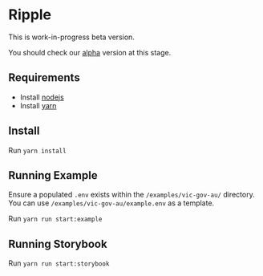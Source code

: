 # Ripple

This is work-in-progress beta version.

You should check our [alpha](https://github.com/dpc-sdp/ripple/tree/v1.0.0-alpha.84)
version at this stage.

## Requirements

- Install [nodejs](https://nodejs.org/en/)
- Install [yarn](https://yarnpkg.com/en/docs/install)

## Install

Run `yarn install`

## Running Example

Ensure a populated `.env` exists within the `/examples/vic-gov-au/` directory.
You can use `/examples/vic-gov-au/example.env` as a template.

Run `yarn run start:example`

## Running Storybook

Run `yarn run start:storybook`